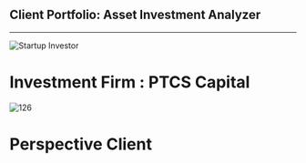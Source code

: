 ## Client Portfolio: Asset Investment Analyzer

---
![Startup Investor](https://github.com/shahp630/Project2/assets/133065460/ae6b6677-163e-46ac-80ca-57ff8cac3111)

# Investment Firm : PTCS Capital

![126](https://github.com/shahp630/Project2/assets/133065460/960a83f6-28a2-4080-8171-37643b17b952) 

# Perspective Client






